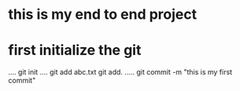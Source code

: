 # this is my end to end project

# first initialize the git
....
git init
....
git add abc.txt
git add.
.....
git commit -m "this is my first commit"
